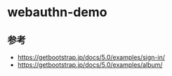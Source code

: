 # webauthn-demo

## 参考

- https://getbootstrap.jp/docs/5.0/examples/sign-in/
- https://getbootstrap.jp/docs/5.0/examples/album/

